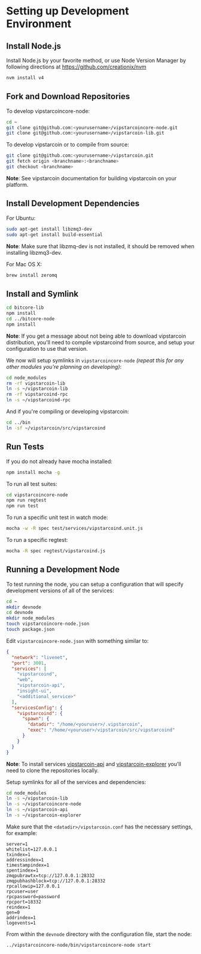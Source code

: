 # Setting up Development Environment

## Install Node.js

Install Node.js by your favorite method, or use Node Version Manager by following directions at https://github.com/creationix/nvm

```bash
nvm install v4
```

## Fork and Download Repositories

To develop vipstarcoincore-node:

```bash
cd ~
git clone git@github.com:<yourusername>/vipstarcoincore-node.git
git clone git@github.com:<yourusername>/vipstarcoin-lib.git
```

To develop vipstarcoin or to compile from source:

```bash
git clone git@github.com:<yourusername>/vipstarcoin.git
git fetch origin <branchname>:<branchname>
git checkout <branchname>
```
**Note**: See vipstarcoin documentation for building vipstarcoin on your platform.


## Install Development Dependencies

For Ubuntu:
```bash
sudo apt-get install libzmq3-dev
sudo apt-get install build-essential
```
**Note**: Make sure that libzmq-dev is not installed, it should be removed when installing libzmq3-dev.


For Mac OS X:
```bash
brew install zeromq
```

## Install and Symlink

```bash
cd bitcore-lib
npm install
cd ../bitcore-node
npm install
```
**Note**: If you get a message about not being able to download vipstarcoin distribution, you'll need to compile vipstarcoind from source, and setup your configuration to use that version.


We now will setup symlinks in `vipstarcoincore-node` *(repeat this for any other modules you're planning on developing)*:
```bash
cd node_modules
rm -rf vipstarcoin-lib
ln -s ~/vipstarcoin-lib
rm -rf vipstarcoind-rpc
ln -s ~/vipstarcoind-rpc
```

And if you're compiling or developing vipstarcoin:
```bash
cd ../bin
ln -sf ~/vipstarcoin/src/vipstarcoind
```

## Run Tests

If you do not already have mocha installed:
```bash
npm install mocha -g
```

To run all test suites:
```bash
cd vipstarcoincore-node
npm run regtest
npm run test
```

To run a specific unit test in watch mode:
```bash
mocha -w -R spec test/services/vipstarcoind.unit.js
```

To run a specific regtest:
```bash
mocha -R spec regtest/vipstarcoind.js
```

## Running a Development Node

To test running the node, you can setup a configuration that will specify development versions of all of the services:

```bash
cd ~
mkdir devnode
cd devnode
mkdir node_modules
touch vipstarcoincore-node.json
touch package.json
```

Edit `vipstarcoincore-node.json` with something similar to:
```json
{
  "network": "livenet",
  "port": 3001,
  "services": [
    "vipstarcoind",
    "web",
    "vipstarcoin-api",
    "insight-ui",
    "<additional_service>"
  ],
  "servicesConfig": {
    "vipstarcoind": {
      "spawn": {
        "datadir": "/home/<youruser>/.vipstarcoin",
        "exec": "/home/<youruser>/vipstarcoin/src/vipstarcoind"
      }
    }
  }
}
```

**Note**: To install services [vipstarcoin-api](https://github.com/VIPSTARCOIN/vipstarcoin-api) and [vipstarcoin-explorer](https://github.com/VIPSTARCOIN/vipstarcoin-explorer) you'll need to clone the repositories locally.

Setup symlinks for all of the services and dependencies:

```bash
cd node_modules
ln -s ~/vipstarcoin-lib
ln -s ~/vipstarcoincore-node
ln -s ~/vipstarcoin-api
ln -s ~/vipstarcoin-explorer
```

Make sure that the `<datadir>/vipstarcoin.conf` has the necessary settings, for example:
```
server=1
whitelist=127.0.0.1
txindex=1
addressindex=1
timestampindex=1
spentindex=1
zmqpubrawtx=tcp://127.0.0.1:28332
zmqpubhashblock=tcp://127.0.0.1:28332
rpcallowip=127.0.0.1
rpcuser=user
rpcpassword=password
rpcport=18332
reindex=1
gen=0
addrindex=1
logevents=1
```

From within the `devnode` directory with the configuration file, start the node:
```bash
../vipstarcoincore-node/bin/vipstarcoincore-node start
```